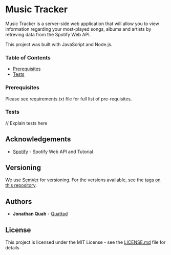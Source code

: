 # Music Tracker

Music Tracker is a server-side web application that will allow you to view information regarding your most-played songs, albums and artists by retreving data from the Spotify Web API.

This project was built with JavaScript and Node.js.

### Table of Contents
* [Prerequisites](#prerequisites)
* [Tests](#tests)
### Prerequisites

Please see requirements.txt file for full list of pre-requisites.

### Tests

// Explain tests here

## Acknowledgements

* [Spotify](https://developer.spotify.com/documentation/web-api/) - Spotify Web API and Tutorial

## Versioning

We use [SemVer](http://semver.org/) for versioning. For the versions available, see the [tags on this repository](https://github.com/your/project/tags). 

## Authors

* **Jonathan Quah** - [Quattad](https://github.com/quattad)

## License

This project is licensed under the MIT License - see the [LICENSE.md](LICENSE.md) file for details